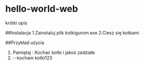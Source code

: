 # hello-world-web
krótki opis

##Instalacja
  1.Zainstaluj plik kotkigurom.exe
  2.Ciesz się kotkami
  
##Przykład użycia
  1. Pamiętaj : Kochać kotki i jakoś zadziała
  2. --kocham kotki123
     
